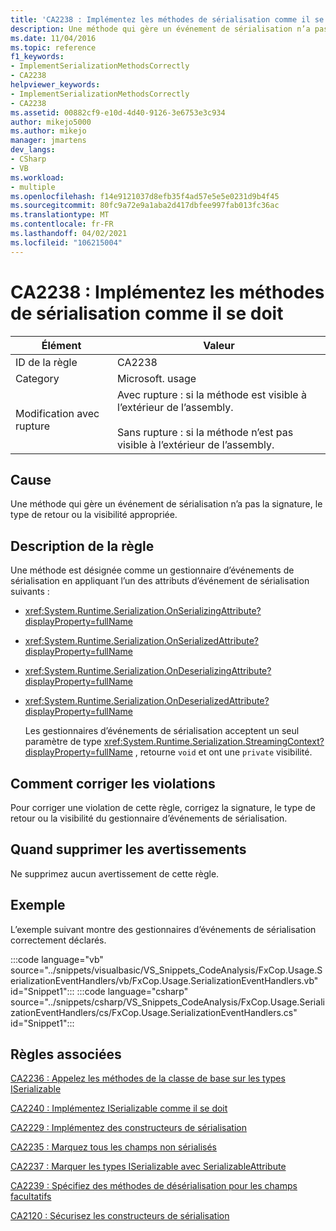 ```yaml
---
title: 'CA2238 : Implémentez les méthodes de sérialisation comme il se doit'
description: Une méthode qui gère un événement de sérialisation n’a pas la signature, le type de retour ou la visibilité appropriée.
ms.date: 11/04/2016
ms.topic: reference
f1_keywords:
- ImplementSerializationMethodsCorrectly
- CA2238
helpviewer_keywords:
- ImplementSerializationMethodsCorrectly
- CA2238
ms.assetid: 00882cf9-e10d-4d40-9126-3e6753e3c934
author: mikejo5000
ms.author: mikejo
manager: jmartens
dev_langs:
- CSharp
- VB
ms.workload:
- multiple
ms.openlocfilehash: f14e9121037d8efb35f4ad57e5e5e0231d9b4f45
ms.sourcegitcommit: 80fc9a72e9a1aba2d417dbfee997fab013fc36ac
ms.translationtype: MT
ms.contentlocale: fr-FR
ms.lasthandoff: 04/02/2021
ms.locfileid: "106215004"
---
```

# <a name="ca2238-implement-serialization-methods-correctly"></a>CA2238 : Implémentez les méthodes de sérialisation comme il se doit

|Élément|Valeur|
|-|-|
|ID de la règle|CA2238|
|Category|Microsoft. usage|
|Modification avec rupture|Avec rupture : si la méthode est visible à l’extérieur de l’assembly.<br /><br /> Sans rupture : si la méthode n’est pas visible à l’extérieur de l’assembly.|

## <a name="cause"></a>Cause
Une méthode qui gère un événement de sérialisation n’a pas la signature, le type de retour ou la visibilité appropriée.

## <a name="rule-description"></a>Description de la règle
Une méthode est désignée comme un gestionnaire d’événements de sérialisation en appliquant l’un des attributs d’événement de sérialisation suivants :

- <xref:System.Runtime.Serialization.OnSerializingAttribute?displayProperty=fullName>

- <xref:System.Runtime.Serialization.OnSerializedAttribute?displayProperty=fullName>

- <xref:System.Runtime.Serialization.OnDeserializingAttribute?displayProperty=fullName>

- <xref:System.Runtime.Serialization.OnDeserializedAttribute?displayProperty=fullName>

  Les gestionnaires d’événements de sérialisation acceptent un seul paramètre de type <xref:System.Runtime.Serialization.StreamingContext?displayProperty=fullName> , retourne `void` et ont une `private` visibilité.

## <a name="how-to-fix-violations"></a>Comment corriger les violations
Pour corriger une violation de cette règle, corrigez la signature, le type de retour ou la visibilité du gestionnaire d’événements de sérialisation.

## <a name="when-to-suppress-warnings"></a>Quand supprimer les avertissements
Ne supprimez aucun avertissement de cette règle.

## <a name="example"></a>Exemple
L’exemple suivant montre des gestionnaires d’événements de sérialisation correctement déclarés.

:::code language="vb" source="../snippets/visualbasic/VS_Snippets_CodeAnalysis/FxCop.Usage.SerializationEventHandlers/vb/FxCop.Usage.SerializationEventHandlers.vb" id="Snippet1":::
:::code language="csharp" source="../snippets/csharp/VS_Snippets_CodeAnalysis/FxCop.Usage.SerializationEventHandlers/cs/FxCop.Usage.SerializationEventHandlers.cs" id="Snippet1":::

## <a name="related-rules"></a>Règles associées
[CA2236 : Appelez les méthodes de la classe de base sur les types ISerializable](../code-quality/ca2236.md)

[CA2240 : Implémentez ISerializable comme il se doit](../code-quality/ca2240.md)

[CA2229 : Implémentez des constructeurs de sérialisation](/dotnet/fundamentals/code-analysis/quality-rules/ca2229)

[CA2235 : Marquez tous les champs non sérialisés](/dotnet/fundamentals/code-analysis/quality-rules/ca2235)

[CA2237 : Marquer les types ISerializable avec SerializableAttribute](/dotnet/fundamentals/code-analysis/quality-rules/ca2237)

[CA2239 : Spécifiez des méthodes de désérialisation pour les champs facultatifs](../code-quality/ca2239.md)

 [CA2120 : Sécurisez les constructeurs de sérialisation](../code-quality/ca2120.md)
